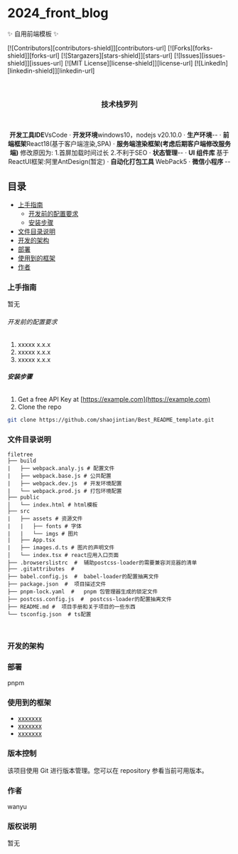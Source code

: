 # 2024_front_blog

✨ 自用前端模板 ✨

<!-- 项目栏 -->

[![Contributors][contributors-shield]][contributors-url]
[![Forks][forks-shield]][forks-url]
[![Stargazers][stars-shield]][stars-url]
[![Issues][issues-shield]][issues-url]
[![MIT License][license-shield]][license-url]
[![LinkedIn][linkedin-shield]][linkedin-url]

<br />

<h3 align="center">技术栈罗列</h3>
<br />
  <p align="center">
    <a><strong>开发工具IDE</strong>VsCode</a>
    ·
    <a><strong>开发环境</strong>windows10，nodejs v20.10.0</a>
    ·
    <a><strong>生产环境</strong>--</a>
    ·
    <a><strong>前端框架</strong>React18(基于客户端渲染,SPA)</a>
    ·
    <a><strong>服务端渲染框架(考虑后期客户端修改服务端)</strong>
    修改原因为:
    1.首屏加载时间过长 
    2.不利于SEO</a>
    ·
    <a><strong>状态管理</strong>--</a>
    ·
    <a><strong>UI 组件库 </strong>基于ReactUI框架:阿里AntDesign(暂定)</a>
    ·
    <a><strong>自动化打包工具 </strong>WebPack5</a>
    ·
    <a><strong>微信小程序 </strong>--</a>
    
  </p>

## 目录

- [上手指南](#上手指南)
  - [开发前的配置要求](#开发前的配置要求)
  - [安装步骤](#安装步骤)
- [文件目录说明](#文件目录说明)
- [开发的架构](#开发的架构)
- [部署](#部署)
- [使用到的框架](#使用到的框架)
- [作者](#作者)

### 上手指南

暂无

###### 开发前的配置要求

1. xxxxx x.x.x
2. xxxxx x.x.x
3. xxxxx x.x.x

###### **安装步骤**

1. Get a free API Key at [https://example.com](https://example.com)
2. Clone the repo

```sh
git clone https://github.com/shaojintian/Best_README_template.git
```

### 文件目录说明

```
filetree
├── build
|   ├── webpack.analy.js # 配置文件
|   ├── webpack.base.js # 公共配置
|   ├── webpack.dev.js  # 开发环境配置
|   └── webpack.prod.js # 打包环境配置
├── public
│   └── index.html # html模板
├── src
|   ├── assets # 资源文件
|   |   ├── fonts # 字体
|   |   └── imgs # 图片
|   ├── App.tsx
|   ├── images.d.ts # 图片的声明文件
│   └── index.tsx # react应用入口页面
├── .browserslistrc  #  辅助postcss-loader的需要兼容浏览器的清单
├── .gitattributes  #
├── babel.config.js  #  babel-loader的配置抽离文件
├── package.json  #  项目描述文件
├── pnpm-lock.yaml  #   pnpm 包管理器生成的锁定文件
├── postcss.config.js  #  postcss-loader的配置抽离文件
├── README.md #  项目手册和关于项目的一些东西
└── tsconfig.json  # ts配置



```

### 开发的架构

### 部署

pnpm

### 使用到的框架

- [xxxxxxx](https://getbootstrap.com)
- [xxxxxxx](https://jquery.com)
- [xxxxxxx](https://laravel.com)

### 版本控制

该项目使用 Git 进行版本管理。您可以在 repository 参看当前可用版本。

### 作者

wanyu

### 版权说明

暂无
